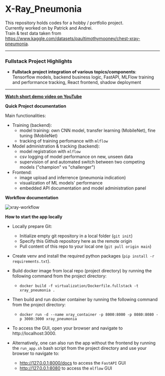 # X-Ray_Pneumonia

This repository holds codes for a hobby / portfolio project.  
Currently worked on by Patrick and Andrei.   
Train & test data taken from https://www.kaggle.com/datasets/paultimothymooney/chest-xray-pneumonia.

---

### Fullstack Project Highlights

- **Fullstack project integration of various topics/components**: Tensorflow models, backend business logic, FastAPI, MLFlow training and performance tracking, React frontend, shadow deployment

--- 



<p align="left">
  <strong><a href="https://youtu.be/aaeOJk1loig"> Watch short demo video on YouTube</a></strong>
</p>



<p align="left">
  <strong> Quick Project documentation</strong>  
</p>

Main functionalities:
  - Training (backend):
    - model training: own CNN model, transfer learning (MobileNet), fine tuning (MobileNet)
    - tracking of training perfomance with `mlflow`
  - Model administration & tracking (backend):
    - model registration with `mlflow`
    - csv logging of model performance on new, unseen data
    - supervision of and automated switch between two competing models ("champion" vs "challenger")
  - Frontend:
    - image upload and inferrence (pneumonia indication)
    - visualization of ML models' performance
    - embedded API documentation and model administration panel



<p align="left">
  <strong> Workflow documentation</strong>  
</p>

![xray-workflow](https://github.com/user-attachments/assets/8a4cf057-de78-48f2-8800-4277a0eb8bf0)


<p align="left">
  <strong> How to start the app locally </strong>  
</p>

- Locally prepare Git:
   - Initialize empty git repository in a local folder (`git init`)
   - Specify this Github repository here as the remote origin
   - Pull content of this repo to your local one (`git pull origin main`)

- Create venv and install the required python packages (`pip install -r requirements.txt`).

- Build docker image from local repo (project directory) by running the following command from the project directory:
   - `docker build -f virtualization/Dockerfile.fullstack -t xray_pneumonia .`


- Then build and run docker container by running the following command from the project directory:
   - `docker run -d --name xray_container -p 8000:8000 -p 8080:8080 -p 3000:3000 xray_pneumonia`

- To access the GUI, open your browser and navigate to http://localhost:3000.

- Alternatively, one can also run the app without the frontend by running the `run_app.sh` bash script from the project directory and use your browser to navigate to:
  - http://127.0.0.1:8000/docs to access the `FastAPI` GUI
  - http://127.0.0.1:8080 to access the `mlflow` GUI
